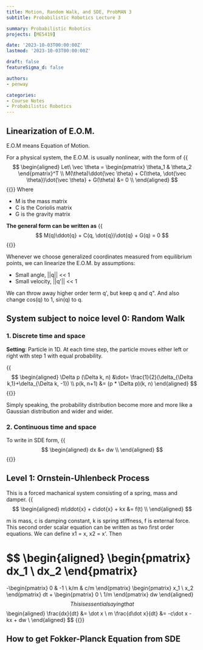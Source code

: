 ```yaml
---
title: Motion, Random Walk, and SDE, ProbMAN 3
subtitle: Probabilistic Robotics Lecture 3

summary: Probabilistic Robotics
projects: [ME5419]

date: '2023-10-03T00:00:00Z'
lastmod: '2023-10-03T00:00:00Z'

draft: false
featureSigma_d: false

authors:
- penway

categories:
- Course Notes
- Probabilistic Robotics
---
```


## Linearization of E.O.M.

E.O.M means Equation of Motion.

For a physical system, the E.O.M. is usually nonlinear, with the form of
{{<math>}}
$$
\begin{aligned}
Let\ \vec \theta = \begin{pmatrix} \theta_1 & \theta_2 \end{pmatrix}^T \\
M(\theta)\ddot{\vec \theta} + C(\theta, \dot{\vec \theta})\dot{\vec \theta} + G(\theta) &= 0 \\
\end{aligned}
$$
{{</math>}}
Where
- M is the mass matrix
- C is the Coriolis matrix
- G is the gravity matrix

**The general form can be written as**
{{<math>}}
$$
M(q)\ddot{q} + C(q, \dot{q})\dot{q} + G(q) = 0
$$
{{</math>}}

Whenever we choose generalized coordinates measured from equilibrium points, we can linearize the E.O.M. by assumptions:
- Small angle, ||q|| << 1
- Small velocity, ||q'|| << 1

We can throw away higher order term q', but keep q and q".
And also change cos(q) to 1, sin(q) to q.

## System subject to noice level 0: Random Walk
### 1. Discrete time and space
**Setting**: Particle in 1D. At each time step, the particle moves either left or right with step 1 with equal probability.

{{<math>}}
$$
\begin{aligned}
\Delta p (\Delta k, n) &\dot= \frac{1}{2}(\delta_{\Delta k,1}+\delta_{\Delta k, -1}) \\
p(k, n+1) &= (p * \Delta p)(k, n)
\end{aligned}
$$
{{</math>}}

Simply speaking, the probability distribution become more and more like a Gaussian distribution and wider and wider.

### 2. Continuous time and space
To write in SDE form,
{{<math>}}
$$
\begin{aligned}
dx &= dw \\
\end{aligned}
$$
{{</math>}}

## Level 1: Ornstein-Uhlenbeck Process
This is a forced machanical system consisting of a spring, mass and damper.
{{<math>}}
$$
\begin{aligned}
m\ddot{x} + c\dot{x} + kx &= f(t) \\
\end{aligned}
$$

m is mass, c is damping constant, k is spring stiffness, f is external force. This second order scalar equation can be written as two first order equations. We can define x1 = x, x2 = x'. Then

$$
\begin{aligned}
\begin{pmatrix} dx_1 \\ dx_2 \end{pmatrix}
=
-\begin{pmatrix} 0 & -1 \\ k/m & c/m \end{pmatrix}
\begin{pmatrix} x_1 \\ x_2 \end{pmatrix}
dt
+
\begin{pmatrix} 0 \\ 1/m \end{pmatrix}
dw
\end{aligned}
$$
This is essential saying that
$$
\begin{aligned}
\frac{dx}{dt} &= \dot x \\
m \frac{d\dot x}{dt} &= -c\dot x - kx + dw \\
\end{aligned}
$$
{{</math>}}

## How to get Fokker-Planck Equation from SDE
### 